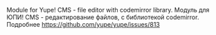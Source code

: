 Module for Yupe! CMS - file editor with codemirror library.
Модуль для ЮПИ! CMS - редактирование файлов, с библиотекой codemirror.
Подробнее https://github.com/yupe/yupe/issues/813